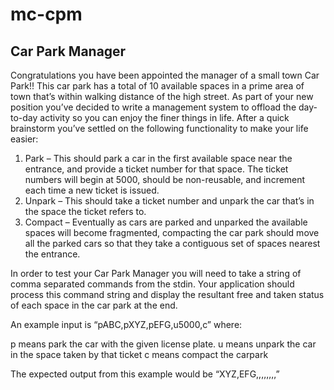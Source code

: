 # mc-cpm

## Car Park Manager

Congratulations you have been appointed the manager of a small town Car Park!! This car park has a total of 10 available spaces in a prime area of town that’s within walking distance of the high street. As part of your new position you’ve decided to write a management system to offload the day-to-day activity so you can enjoy the finer things in life. After a quick brainstorm you’ve settled on the following functionality to make your life easier:

1. Park – This should park a car in the first available space near the entrance, and provide a ticket number for that space. The ticket numbers will begin at 5000, should be non-reusable, and increment each time a new ticket is issued. 
2. Unpark – This should take a ticket number and unpark the car that’s in the space the ticket refers to.
3. Compact – Eventually as cars are parked and unparked the available spaces will become fragmented, compacting the car park should move all the parked cars so that they take a contiguous set of spaces nearest the entrance.

In order to test your Car Park Manager you will need to take a string of comma separated commands from the stdin. Your application should process this command string and display the resultant free and taken status of each space in the car park at the end. 

An example input is “pABC,pXYZ,pEFG,u5000,c”  where:

p means park the car with the given license plate.
u means unpark the car in the space taken by that ticket
c means compact the carpark

The expected output from this example would be “XYZ,EFG,,,,,,,,”
